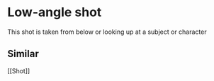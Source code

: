 # Low-angle shot
This shot is taken from below or looking up at a subject or character
## Similar
[[Shot]]